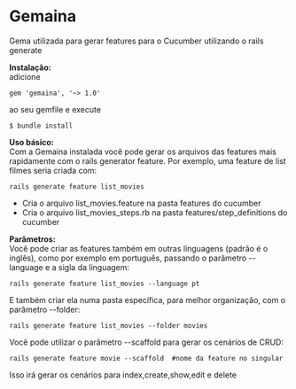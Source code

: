 # Gemaina

Gema utilizada para gerar features para o Cucumber utilizando o rails generate

**Instalação:**  
adicione  
```
gem 'gemaina', '~> 1.0'  
```
ao seu gemfile e
execute  
```
$ bundle install
```
**Uso básico:**  
Com a Gemaina instalada você pode gerar os arquivos das features mais rapidamente com o rails generator feature.
Por exemplo, uma feature de list filmes seria criada com:  
 ```
 rails generate feature list_movies
 ```
  - Cria o arquivo list_movies.feature na pasta features do cucumber  
  - Cria o arquivo list_movies_steps.rb na pasta features/step_definitions do cucumber  
  
**Parâmetros:**  
Você pode criar as features também em outras linguagens (padrão é o inglês), como por exemplo em português, passando o parâmetro --language e a sigla da linguagem:  
```
rails generate feature list_movies --language pt  
```
E também criar ela numa pasta específica, para melhor organização, com o parâmetro --folder:  
```
rails generate feature list_movies --folder movies  
```
Você pode utilizar o parâmetro --scaffold para gerar os cenários de CRUD:
```
rails generate feature movie --scaffold  #nome da feature no singular
```
Isso irá gerar os cenários para index,create,show,edit e delete
